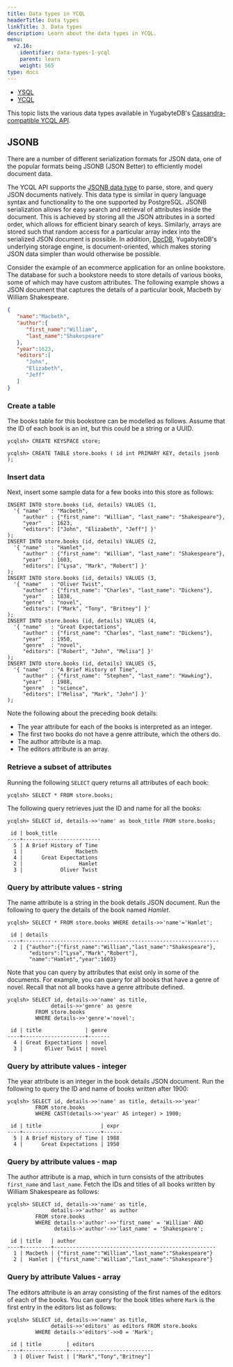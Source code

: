 ```yaml
---
title: Data types in YCQL
headerTitle: Data types
linkTitle: 3. Data types
description: Learn about the data types in YCQL.
menu:
  v2.16:
    identifier: data-types-1-ycql
    parent: learn
    weight: 565
type: docs
---
```


<ul class="nav nav-tabs-alt nav-tabs-yb" data-target="sql">

  <li >
    <a href="../data-types-ysql/" class="nav-link">
      <i class="icon-postgres" aria-hidden="true"></i>
      YSQL
    </a>
  </li>

  <li >
    <a href="../data-types-ycql/" class="nav-link active">
      <i class="icon-cassandra" aria-hidden="true"></i>
      YCQL
    </a>
  </li>

</ul>

This topic lists the various data types available in YugabyteDB's [Cassandra-compatible YCQL API](../../../api/ycql/).

## JSONB

There are a number of different serialization formats for JSON data, one of the popular formats being JSONB (JSON Better) to efficiently model document data.

The YCQL API supports the [JSONB data type](../../../api/ycql/type_jsonb/) to parse, store, and query JSON documents natively. This data type is similar in query language syntax and functionality to the one supported by PostgreSQL. JSONB serialization allows for easy search and retrieval of attributes inside the document. This is achieved by storing all the JSON attributes in a sorted order, which allows for efficient binary search of keys. Similarly, arrays are stored such that random access for a particular array index into the serialized JSON document is possible. In addition, [DocDB](../../../architecture/docdb/persistence/), YugabyteDB's underlying storage engine, is document-oriented, which makes storing JSON data simpler than would otherwise be possible.

Consider the example of an ecommerce application for an online bookstore. The database for such a bookstore needs to store details of various books, some of which may have custom attributes. The following example shows a JSON document that captures the details of a particular book, Macbeth by William Shakespeare.

```json
{
   "name":"Macbeth",
   "author":{
      "first_name":"William",
      "last_name":"Shakespeare"
   },
   "year":1623,
   "editors":[
      "John",
      "Elizabeth",
      "Jeff"
   ]
}
```

### Create a table

The books table for this bookstore can be modelled as follows. Assume that the ID of each book is an int, but this could be a string or a UUID.

```cql
ycqlsh> CREATE KEYSPACE store;
```

```cql
ycqlsh> CREATE TABLE store.books ( id int PRIMARY KEY, details jsonb );
```

### Insert data

Next, insert some sample data for a few books into this store as follows:

```cql
INSERT INTO store.books (id, details) VALUES (1,
  '{ "name"   : "Macbeth",
     "author" : {"first_name": "William", "last_name": "Shakespeare"},
     "year"   : 1623,
     "editors": ["John", "Elizabeth", "Jeff"] }'
);
INSERT INTO store.books (id, details) VALUES (2,
  '{ "name"   : "Hamlet",
     "author" : {"first_name": "William", "last_name": "Shakespeare"},
     "year"   : 1603,
     "editors": ["Lysa", "Mark", "Robert"] }'
);
INSERT INTO store.books (id, details) VALUES (3,
  '{ "name"   : "Oliver Twist",
     "author" : {"first_name": "Charles", "last_name": "Dickens"},
     "year"   : 1838,
     "genre"  : "novel",
     "editors": ["Mark", "Tony", "Britney"] }'
);
INSERT INTO store.books (id, details) VALUES (4,
  '{ "name"   : "Great Expectations",
     "author" : {"first_name": "Charles", "last_name": "Dickens"},
     "year"   : 1950,
     "genre"  : "novel",
     "editors": ["Robert", "John", "Melisa"] }'
);
INSERT INTO store.books (id, details) VALUES (5,
  '{ "name"   : "A Brief History of Time",
     "author" : {"first_name": "Stephen", "last_name": "Hawking"},
     "year"   : 1988,
     "genre"  : "science",
     "editors": ["Melisa", "Mark", "John"] }'
);
```

Note the following about the preceding book details:

- The year attribute for each of the books is interpreted as an integer.
- The first two books do not have a genre attribute, which the others do.
- The author attribute is a map.
- The editors attribute is an array.

### Retrieve a subset of attributes

Running the following `SELECT` query returns all attributes of each book:

```cql
ycqlsh> SELECT * FROM store.books;

```

The following query retrieves just the ID and name for all the books:

```cql
ycqlsh> SELECT id, details->>'name' as book_title FROM store.books;
```

```output
 id | book_title
----+-------------------------
  5 | A Brief History of Time
  1 |                 Macbeth
  4 |      Great Expectations
  2 |                  Hamlet
  3 |            Oliver Twist
```

### Query by attribute values - string

The name attribute is a string in the book details JSON document. Run the following to query the details of the book named *Hamlet*.

```cql
ycqlsh> SELECT * FROM store.books WHERE details->>'name'='Hamlet';
```

```output
 id | details
----+---------------------------------------------------------------
  2 | {"author":{"first_name":"William","last_name":"Shakespeare"},
       "editors":["Lysa","Mark","Robert"],
       "name":"Hamlet","year":1603}
```

Note that you can query by attributes that exist only in some of the documents. For example, you can query for all books that have a genre of novel. Recall that not all books have a genre attribute defined.

```cql
ycqlsh> SELECT id, details->>'name' as title,
              details->>'genre' as genre
         FROM store.books
         WHERE details->>'genre'='novel';
```

```output
 id | title              | genre
----+--------------------+-------
  4 | Great Expectations | novel
  3 |       Oliver Twist | novel
```

### Query by attribute values - integer

The year attribute is an integer in the book details JSON document. Run the following to query the ID and name of books written after 1900:

```cql
ycqlsh> SELECT id, details->>'name' as title, details->>'year'
         FROM store.books
         WHERE CAST(details->>'year' AS integer) > 1900;
```

```output
 id | title                   | expr
----+-------------------------+------
  5 | A Brief History of Time | 1988
  4 |      Great Expectations | 1950
```

### Query by attribute values - map

The author attribute is a map, which in turn consists of the attributes `first_name` and `last_name`. Fetch the IDs and titles of all books written by William Shakespeare as follows:

```cql
ycqlsh> SELECT id, details->>'name' as title,
              details->>'author' as author
         FROM store.books
         WHERE details->'author'->>'first_name' = 'William' AND
               details->'author'->>'last_name' = 'Shakespeare';
```

```output
 id | title   | author
----+---------+----------------------------------------------------
  1 | Macbeth | {"first_name":"William","last_name":"Shakespeare"}
  2 |  Hamlet | {"first_name":"William","last_name":"Shakespeare"}
```

### Query by attribute Values - array

The editors attribute is an array consisting of the first names of the editors of each of the books. You can query for the book titles where `Mark` is the first entry in the editors list as follows:

```cql
ycqlsh> SELECT id, details->>'name' as title,
              details->>'editors' as editors FROM store.books
         WHERE details->'editors'->>0 = 'Mark';
```

```output
 id | title        | editors
----+--------------+---------------------------
  3 | Oliver Twist | ["Mark","Tony","Britney"]
```
